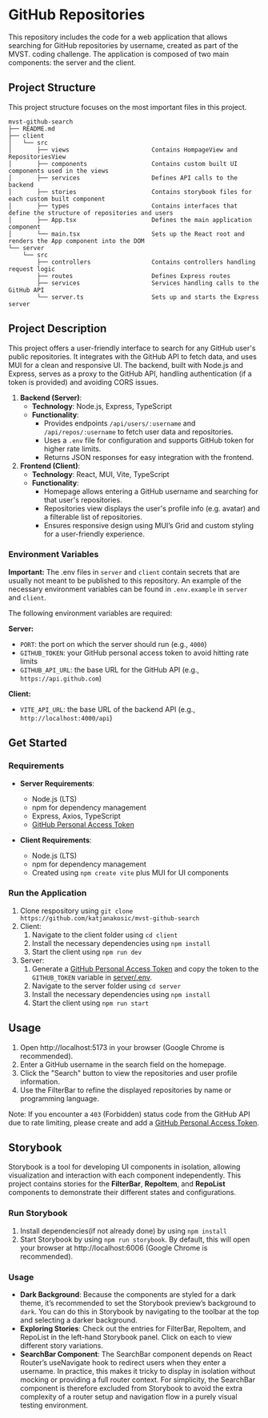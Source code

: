 # GitHub Repositories

This repository includes the code for a web application that allows searching for GitHub repositories by username, created as part of the MVST. coding challenge. The application is composed of two main components: the server and the client.

## Project Structure

This project structure focuses on the most important files in this project. 

```
mvst-github-search
├── README.md
├── client
│   └── src
│       ├── views                       Contains HompageView and RepositoriesView
│       ├── components                  Contains custom built UI components used in the views
│       ├── services                    Defines API calls to the backend
│       ├── stories                     Contains storybook files for each custom built component
│       ├── types                       Contains interfaces that define the structure of repositories and users
│       ├── App.tsx                     Defines the main application component
│       └── main.tsx                    Sets up the React root and renders the App component into the DOM
└── server
    └── src
        ├── controllers                 Contains controllers handling request logic      
        ├── routes                      Defines Express routes
        ├── services                    Services handling calls to the GitHub API
        └── server.ts                   Sets up and starts the Express server

```

## Project Description

This project offers a user-friendly interface to search for any GitHub user's public repositories. It integrates with the GitHub API to fetch data, and uses MUI for a clean and responsive UI. The backend, built with Node.js and Express, serves as a proxy to the GitHub API, handling authentication (if a token is provided) and avoiding CORS issues.

1. **Backend (Server)**:
   - **Technology**: Node.js, Express, TypeScript
   - **Functionality**:
     - Provides endpoints `/api/users/:username` and `/api/repos/:username` to fetch user data and repositories.
     - Uses a `.env` file for configuration and supports GitHub token for higher rate limits.
     - Returns JSON responses for easy integration with the frontend.
2. **Frontend (Client)**:
   - **Technology**: React, MUI, Vite, TypeScript
   - **Functionality**:
     - Homepage allows entering a GitHub username and searching for that user's repositories.
     - Repositories view displays the user's profile info (e.g. avatar) and a filterable list of repositories.
     - Ensures responsive design using MUI’s Grid and custom styling for a user-friendly experience.



### Environment Variables

**Important:** The .env files in `server` and `client` contain secrets that are usually not meant to be published to this repository.
An example of the necessary environment variables can be found in `.env.example` in `server` and `client`.

The following environment variables are required:

**Server:**

- `PORT`: the port on which the server should run (e.g., `4000`)
- `GITHUB_TOKEN`: your GitHub personal access token to avoid hitting rate limits 
- `GITHUB_API_URL`: the base URL for the GitHub API (e.g., `https://api.github.com`)

**Client:**

- `VITE_API_URL`: the base URL of the backend API (e.g., `http://localhost:4000/api`)


## Get Started

### Requirements

- **Server Requirements**:

  - Node.js (LTS)
  - npm for dependency management
  - Express, Axios, TypeScript
  - [GitHub Personal Access Token](https://docs.github.com/en/authentication/keeping-your-account-and-data-secure/managing-your-personal-access-tokens#creating-a-personal-access-token-classic)

- **Client Requirements**:
  - Node.js (LTS)
  - npm for dependency management
  - Created using `npm create vite` plus MUI for UI components

### Run the Application

1. Clone respository using `git clone https://github.com/katjanakosic/mvst-github-search`
2. Client:
   1. Navigate to the client folder using `cd client`
   2. Install the necessary dependencies using `npm install`
   3. Start the client using `npm run dev`
3. Server:
   1. Generate a [GitHub Personal Access Token](https://docs.github.com/en/authentication/keeping-your-account-and-data-secure/managing-your-personal-access-tokens#creating-a-personal-access-token-classic) and copy the token to the `GITHUB_TOKEN` variable in [server/.env](server/.env).
   2. Navigate to the server folder using `cd server`
   3. Install the necessary dependencies using `npm install`
   4. Start the client using `npm run start`

## Usage
1. Open http://localhost:5173 in your browser (Google Chrome is recommended).
2. Enter a GitHub username in the search field on the homepage.
3. Click the "Search" button to view the repositories and user profile information.
4. Use the FilterBar to refine the displayed repositories by name or programming language.

Note: If you encounter a `403` (Forbidden) status code from the GitHub API due to rate limiting, please create and add a [GitHub Personal Access Token](https://docs.github.com/en/authentication/keeping-your-account-and-data-secure/managing-your-personal-access-tokens#creating-a-personal-access-token-classic).

## Storybook

Storybook is a tool for developing UI components in isolation, allowing visualization and interaction with each component independently. This project contains stories for the **FilterBar**, **RepoItem**, and **RepoList** components to demonstrate their different states and configurations.

### Run Storybook

1. Install dependencies(if not already done) by using `npm install`
2. Start Storybook by using `npm run storybook`. By default, this will open your browser at http://localhost:6006 (Google Chrome is recommended).

### Usage

- **Dark Background**:
Because the components are styled for a dark theme, it’s recommended to set the Storybook preview’s background to  `dark`. You can do this in Storybook by navigating to the toolbar at the top and selecting a darker background.
- **Exploring Stories**:
Check out the entries for FilterBar, RepoItem, and RepoList in the left-hand Storybook panel. Click on each to view different story variations.
- **SearchBar Component**: 
The SearchBar component depends on React Router’s useNavigate hook to redirect users when they enter a username. In practice, this makes it tricky to display in isolation without mocking or providing a full router context. For simplicity, the SearchBar component is therefore excluded from Storybook to avoid the extra complexity of a router setup and navigation flow in a purely visual testing environment.
